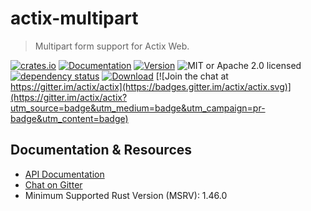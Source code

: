 # actix-multipart

> Multipart form support for Actix Web.

[![crates.io](https://img.shields.io/crates/v/actix-multipart?label=latest)](https://crates.io/crates/actix-multipart)
[![Documentation](https://docs.rs/actix-multipart/badge.svg?version=0.4.0-beta.2)](https://docs.rs/actix-multipart/0.4.0-beta.2)
[![Version](https://img.shields.io/badge/rustc-1.46+-ab6000.svg)](https://blog.rust-lang.org/2020/03/12/Rust-1.46.html)
![MIT or Apache 2.0 licensed](https://img.shields.io/crates/l/actix-multipart.svg)
<br />
[![dependency status](https://deps.rs/crate/actix-multipart/0.4.0-beta.2/status.svg)](https://deps.rs/crate/actix-multipart/0.4.0-beta.2)
[![Download](https://img.shields.io/crates/d/actix-multipart.svg)](https://crates.io/crates/actix-multipart)
[![Join the chat at https://gitter.im/actix/actix](https://badges.gitter.im/actix/actix.svg)](https://gitter.im/actix/actix?utm_source=badge&utm_medium=badge&utm_campaign=pr-badge&utm_content=badge)

## Documentation & Resources

- [API Documentation](https://docs.rs/actix-multipart)
- [Chat on Gitter](https://gitter.im/actix/actix-web)
- Minimum Supported Rust Version (MSRV): 1.46.0
